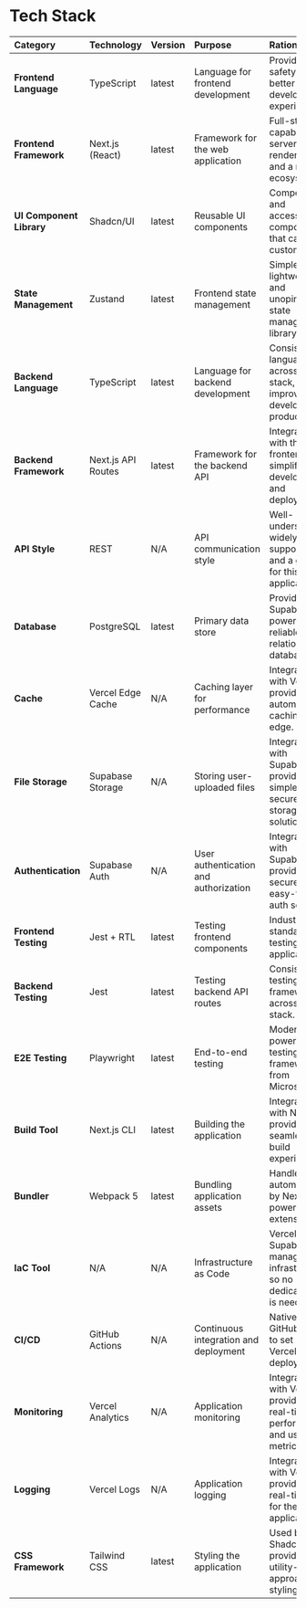 # Tech Stack

| Category | Technology | Version | Purpose | Rationale |
| :--- | :--- | :--- | :--- | :--- |
| **Frontend Language** | TypeScript | latest | Language for frontend development | Provides type safety and better developer experience. |
| **Frontend Framework** | Next.js (React) | latest | Framework for the web application | Full-stack capabilities, server-side rendering, and a rich ecosystem. |
| **UI Component Library**| Shadcn/UI | latest | Reusable UI components | Composable and accessible components that can be customized. |
| **State Management** | Zustand | latest | Frontend state management | Simple, lightweight, and unopinionated state management library. |
| **Backend Language** | TypeScript | latest | Language for backend development | Consistent language across the stack, improving developer productivity. |
| **Backend Framework** | Next.js API Routes | latest | Framework for the backend API | Integrated with the frontend, simplifying development and deployment. |
| **API Style** | REST | N/A | API communication style | Well-understood, widely supported, and a good fit for this application. |
| **Database** | PostgreSQL | latest | Primary data store | Provided by Supabase, a powerful and reliable relational database. |
| **Cache** | Vercel Edge Cache | N/A | Caching layer for performance | Integrated with Vercel, provides automatic caching at the edge. |
| **File Storage** | Supabase Storage | N/A | Storing user-uploaded files | Integrated with Supabase, provides a simple and secure file storage solution. |
| **Authentication** | Supabase Auth | N/A | User authentication and authorization | Integrated with Supabase, provides a secure and easy-to-use auth solution. |
| **Frontend Testing** | Jest + RTL | latest | Testing frontend components | Industry standard for testing React applications. |
| **Backend Testing** | Jest | latest | Testing backend API routes | Consistent testing framework across the stack. |
| **E2E Testing** | Playwright | latest | End-to-end testing | Modern and powerful E2E testing framework from Microsoft. |
| **Build Tool** | Next.js CLI | latest | Building the application | Integrated with Next.js, provides a seamless build experience. |
| **Bundler** | Webpack 5 | latest | Bundling application assets | Handled automatically by Next.js, powerful and extensible. |
| **IaC Tool** | N/A | N/A | Infrastructure as Code | Vercel and Supabase manage the infrastructure, so no dedicated tool is needed. |
| **CI/CD** | GitHub Actions | N/A | Continuous integration and deployment | Native to GitHub, easy to set up for Vercel deployments. |
| **Monitoring** | Vercel Analytics | N/A | Application monitoring | Integrated with Vercel, provides real-time performance and usage metrics. |
| **Logging** | Vercel Logs | N/A | Application logging | Integrated with Vercel, provides real-time logs for the application. |
| **CSS Framework** | Tailwind CSS | latest | Styling the application | Used by Shadcn/UI, provides a utility-first approach to styling. |
